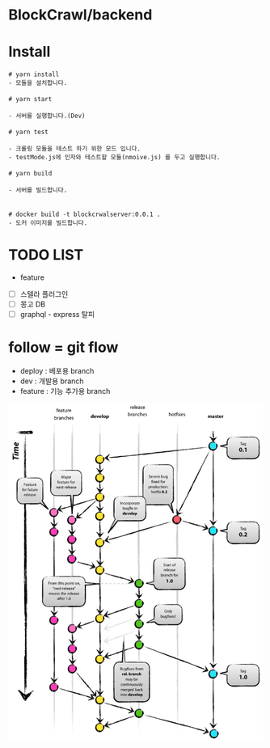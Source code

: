 # BlockCrawl/backend

# Install

```
# yarn install
- 모듈을 설치합니다.

# yarn start

- 서버를 실행합니다.(Dev)

# yarn test

- 크롤링 모듈을 테스트 하기 위한 모드 입니다.
- testMode.js에 인자와 테스트할 모듈(nmoive.js) 를 두고 실행합니다.

# yarn build

- 서버를 빌드합니다.


# docker build -t blockcrwalserver:0.0.1 .
- 도커 이미지를 빌드합니다.
```

# TODO LIST

- feature

- [ ] 스텔라 플러그인
- [ ] 몽고 DB
- [ ] graphql - express 탈피

# follow = git flow

- deploy : 베포용 branch
- dev : 개발용 branch
- feature : 기능 추가용 branch

![./img/git-flow_overall_graph.png](./img/git-flow_overall_graph.png)
